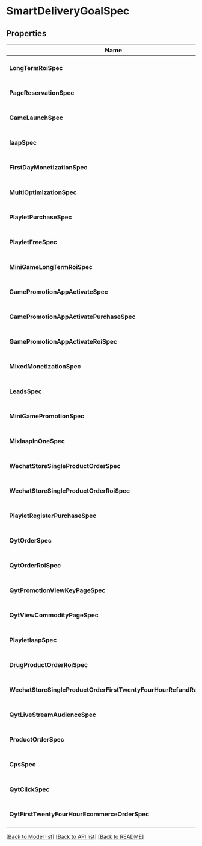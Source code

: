 # SmartDeliveryGoalSpec

## Properties
Name | Type | Description | Notes
------------ | ------------- | ------------- | -------------
**LongTermRoiSpec** | [***SmartDeliveryGoalLongTermRoiSpec**](smart_delivery_goal_long_term_roi_spec.md) |  | [optional] [default to null]
**PageReservationSpec** | [***SmartDeliveryGoalPageReservationSpec**](smart_delivery_goal_page_reservation_spec.md) |  | [optional] [default to null]
**GameLaunchSpec** | [***SmartDeliveryGoalGameLaunchSpec**](smart_delivery_goal_game_launch_spec.md) |  | [optional] [default to null]
**IaapSpec** | [***SmartDeliveryGoalIaapSpec**](smart_delivery_goal_iaap_spec.md) |  | [optional] [default to null]
**FirstDayMonetizationSpec** | [***SmartDeliveryGoalFirstDayMonetizationSpec**](smart_delivery_goal_first_day_monetization_spec.md) |  | [optional] [default to null]
**MultiOptimizationSpec** | [***SmartDeliveryGoalMultiOptimizationSpec**](smart_delivery_goal_multi_optimization_spec.md) |  | [optional] [default to null]
**PlayletPurchaseSpec** | [***SmartDeliveryGoalPlayletPurchaseSpec**](smart_delivery_goal_playlet_purchase_spec.md) |  | [optional] [default to null]
**PlayletFreeSpec** | [***SmartDeliveryGoalPlayletFreeSpec**](smart_delivery_goal_playlet_free_spec.md) |  | [optional] [default to null]
**MiniGameLongTermRoiSpec** | [***SmartDeliveryGoalMiniGameLongTermRoiSpec**](smart_delivery_goal_mini_game_long_term_roi_spec.md) |  | [optional] [default to null]
**GamePromotionAppActivateSpec** | [***SmartDeliveryGoalGamePromotionAppActivateSpec**](smart_delivery_goal_game_promotion_app_activate_spec.md) |  | [optional] [default to null]
**GamePromotionAppActivatePurchaseSpec** | [***SmartDeliveryGoalGamePromotionAppActivatePurchaseSpec**](smart_delivery_goal_game_promotion_app_activate_purchase_spec.md) |  | [optional] [default to null]
**GamePromotionAppActivateRoiSpec** | [***SmartDeliveryGoalGamePromotionAppActivateRoiSpec**](smart_delivery_goal_game_promotion_app_activate_roi_spec.md) |  | [optional] [default to null]
**MixedMonetizationSpec** | [***SmartDeliveryGoalMixedMonetizationSpec**](smart_delivery_goal_mixed_monetization_spec.md) |  | [optional] [default to null]
**LeadsSpec** | [***SmartDeliveryGoalLeadsSpec**](smart_delivery_goal_leads_spec.md) |  | [optional] [default to null]
**MiniGamePromotionSpec** | [***SmartDeliveryGoalMiniGamePromotionSpec**](smart_delivery_goal_mini_game_promotion_spec.md) |  | [optional] [default to null]
**MixIaapInOneSpec** | [***SmartDeliveryGoalMixIaapInOneSpec**](smart_delivery_goal_mix_iaap_in_one_spec.md) |  | [optional] [default to null]
**WechatStoreSingleProductOrderSpec** | [***SmartDeliveryGoalWechatStoreSingleProductOrderSpec**](smart_delivery_goal_wechat_store_single_product_order_spec.md) |  | [optional] [default to null]
**WechatStoreSingleProductOrderRoiSpec** | [***SmartDeliveryGoalWechatStoreSingleProductOrderRoiSpec**](smart_delivery_goal_wechat_store_single_product_order_roi_spec.md) |  | [optional] [default to null]
**PlayletRegisterPurchaseSpec** | [***SmartDeliveryGoalPlayletRegisterPurchaseSpec**](smart_delivery_goal_playlet_register_purchase_spec.md) |  | [optional] [default to null]
**QytOrderSpec** | [***SmartDeliveryGoalQytSpec**](smart_delivery_goal_qyt_spec.md) |  | [optional] [default to null]
**QytOrderRoiSpec** | [***SmartDeliveryGoalQytSpec**](smart_delivery_goal_qyt_spec.md) |  | [optional] [default to null]
**QytPromotionViewKeyPageSpec** | [***SmartDeliveryGoalQytSpec**](smart_delivery_goal_qyt_spec.md) |  | [optional] [default to null]
**QytViewCommodityPageSpec** | [***SmartDeliveryGoalQytSpec**](smart_delivery_goal_qyt_spec.md) |  | [optional] [default to null]
**PlayletIaapSpec** | [***SmartDeliveryGoalPlayletIaapSpec**](smart_delivery_goal_playlet_iaap_spec.md) |  | [optional] [default to null]
**DrugProductOrderRoiSpec** | [***SmartDeliveryGoalDrugProductSpec**](smart_delivery_goal_drug_product_spec.md) |  | [optional] [default to null]
**WechatStoreSingleProductOrderFirstTwentyFourHourRefundRateSpec** | [***SmartDeliveryGoalOrderFirstTwentyFourHourRefundRateSpec**](smart_delivery_goal_order_first_twenty_four_hour_refund_rate_spec.md) |  | [optional] [default to null]
**QytLiveStreamAudienceSpec** | [***SmartDeliveryGoalQytSpec**](smart_delivery_goal_qyt_spec.md) |  | [optional] [default to null]
**ProductOrderSpec** | [***SmartDeliveryGoalProductSpec**](smart_delivery_goal_product_spec.md) |  | [optional] [default to null]
**CpsSpec** | [***SmartDeliveryGoalCpsSpec**](smart_delivery_goal_cps_spec.md) |  | [optional] [default to null]
**QytClickSpec** | [***SmartDeliveryGoalQytSpec**](smart_delivery_goal_qyt_spec.md) |  | [optional] [default to null]
**QytFirstTwentyFourHourEcommerceOrderSpec** | [***SmartDeliveryGoalQytSpec**](smart_delivery_goal_qyt_spec.md) |  | [optional] [default to null]

[[Back to Model list]](../README.md#documentation-for-models) [[Back to API list]](../README.md#documentation-for-api-endpoints) [[Back to README]](../README.md)


